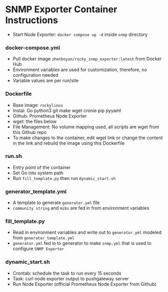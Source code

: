 # SNMP Exporter Container Instructions
- Start Node Exporter: `docker compose up -d` inside `snmp` directory

### docker-compose.yml
- Pull docker image `zhenboyan/rocky_snmp_exporter:latest` from Docker Hub
- Environment variables are used for customization, therefore, no configuration needed
- Variable values are per run/site

### Dockerfile
- Base image: `rockylinux`
- Instal: Go python3 git make wget cronie pip pyyaml
- Github: Prometheus Node Exporter
- wget: the files below
- File Management: No volume mapping used, all scripts are wget from this Github repo
- To make changes to the container, edit wget link or change the content in the link and rebuild the image using this Dockerfile

### run.sh
- Entry point of the container
- Set Go into system path
- Run `fill_template.py` then run `dynamic_start.sh`

### generator_template.yml
- A template to generate `generator.yml` file
- `community string` and `mibs` are fed in from environment variables 

### fill_template.py
- Read in environment variables and write out to `generator.yml` modeled from `generator_template.yml`
- `generator.yml` fed in to generator to make `snmp.yml` that is used to configure `SNMP Exporter`

### dynamic_start.sh
- Crontab: schedule the task to run every 15 seconds
- Task: curl node exporter output to pushgateway server
- Run Node Exporter (official Prometheus Node Exporter from Github)

